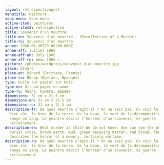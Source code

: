 ```yaml
---
layout: retrospectivepost
menutitle: Peinture
sous-menu: Sous-menu
active-item: peintures
active-item2: retrospective
title: Souvenir d'un meurtre
title-en: Souvenir d'un meurtre - (Recollection of a Murder)
title-ru: Souvenir d'un meurtre
annee: 1960-06-30T23:00:00.000Z
annee-aff: juillet 1960
annee-aff-en: July 1960
annee-aff-ru: июль 1960 г.
picture: /photos/wordpress/souvenir-d-un-meurtre.jpg
place: Dinard
place-en: Dinard (Brittany, France)
place-ru: Динар (Бретань, Франция)
type: Huile sur papier sur bois
type-en: Oil on paper on wood
type-ru: Масло, бумага, дерево
dimensions: 31 cm x 21.5 cm
dimensions-en: 31 cm x 21.5 cm
dimensions-ru: 31 см x 21.5 см
description-fr: De quel meurtre s’agit-il ? On ne sait pas. On voit la croix
  bien sûr, le brun de la terre, de la boue, le vert de la décomposition, le
  rouge du sang. Le peintre décrit l’horreur d’un souvenir, de guerre
  certainement.
description-en: What murder is this? We do not know. One can see the obvious
  burial cross, brown earth, mud, green decaying matter, red blood. The painter
  describes the horror of a memory, certainly wartime.
description-ru: De quel meurtre s’agit-il ? On ne sait pas. On voit la croix
  bien sûr, le brun de la terre, de la boue, le vert de la décomposition, le
  rouge du sang. Le peintre décrit l’horreur d’un souvenir, de guerre
  certainement.
---
```

